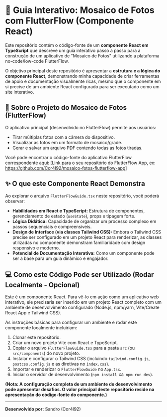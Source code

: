 # 🧩 Guia Interativo: Mosaico de Fotos com FlutterFlow (Componente React)

Este repositório contém o código-fonte de um **componente React em TypeScript** que descreve um guia interativo passo a passo para a construção de um aplicativo de "Mosaico de Fotos" utilizando a plataforma no-code/low-code FlutterFlow.

O objetivo principal deste repositório é apresentar a **estrutura e a lógica do componente React**, demonstrando minha capacidade de criar ferramentas de apoio e documentação visualmente ricas, mesmo que o componente em si precise de um ambiente React configurado para ser executado como um site interativo.

## 🚀 Sobre o Projeto do Mosaico de Fotos (FlutterFlow)

O aplicativo principal (desenvolvido no FlutterFlow) permite aos usuários:
- Tirar múltiplas fotos com a câmera do dispositivo.
- Visualizar as fotos em um formato de mosaico/grade.
- Gerar e salvar um arquivo PDF contendo todas as fotos tiradas.

Você pode encontrar o código-fonte do aplicativo FlutterFlow correspondente aqui: [Link para o seu repositório do FlutterFlow App, ex: https://github.com/Cor4l92/mosaico-fotos-flutterflow-app]

## ✨ O que este Componente React Demonstra

Ao explorar o arquivo `FlutterFlowGuide.tsx` neste repositório, você poderá observar:

- **Habilidades em React e TypeScript:** Estrutura de componentes, gerenciamento de estado (`useState`), props e tipagem forte.
- **Lógica Didática:** Capacidade de organizar um processo complexo em passos sequenciais e compreensíveis.
- **Design de Interface (via classes Tailwind CSS):** Embora o Tailwind CSS precise ser configurado em um projeto React para renderizar, as classes utilizadas no componente demonstram familiaridade com design responsivo e moderno.
- **Potencial de Documentação Interativa:** Como um componente pode ser a base para um guia dinâmico e engajador.

## 💻 Como este Código Pode ser Utilizado (Rodar Localmente - Opcional)

Este é um componente React. Para vê-lo em ação como um aplicativo web interativo, ele precisaria ser inserido em um projeto React completo com um ambiente de desenvolvimento configurado (Node.js, npm/yarn, Vite/Create React App e Tailwind CSS).

As instruções básicas para configurar um ambiente e rodar este componente localmente incluiriam:

1.  Clonar este repositório.
2.  Criar um novo projeto Vite com React e TypeScript.
3.  Copiar o arquivo `FlutterFlowGuide.tsx` para a pasta `src` (ou `src/components`) do novo projeto.
4.  Instalar e configurar o Tailwind CSS (incluindo `tailwind.config.js`, `postcss.config.js` e as diretivas no `index.css`).
5.  Importar e renderizar o `FlutterFlowGuide` no `App.tsx`.
6.  Iniciar o servidor de desenvolvimento (`npm install && npm run dev`).

**(Nota: A configuração completa de um ambiente de desenvolvimento pode apresentar desafios. O valor principal deste repositório reside na apresentação do código-fonte do componente.)**

---

**Desenvolvido por:** Sandro (Cor4l92)
